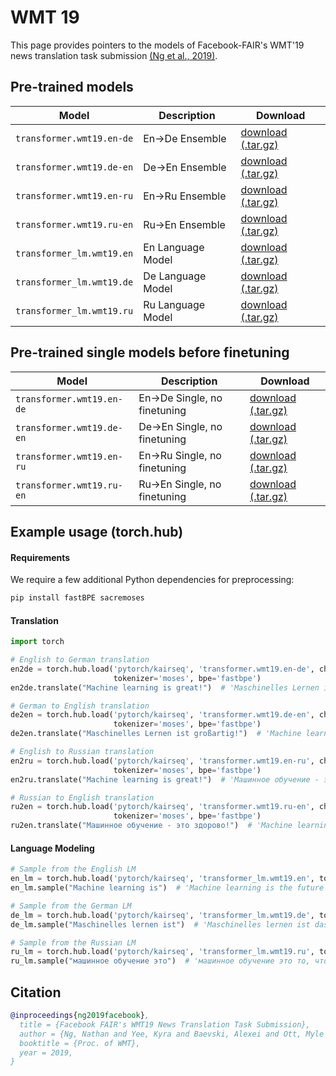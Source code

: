 # WMT 19

This page provides pointers to the models of Facebook-FAIR's WMT'19 news translation task submission [(Ng et al., 2019)](https://arxiv.org/abs/1907.06616).

## Pre-trained models

Model | Description | Download
---|---|---
`transformer.wmt19.en-de` | En->De Ensemble | [download (.tar.gz)](https://dl.fbaipublicfiles.com/kairseq/models/wmt19.en-de.joined-dict.ensemble.tar.gz)
`transformer.wmt19.de-en` | De->En Ensemble | [download (.tar.gz)](https://dl.fbaipublicfiles.com/kairseq/models/wmt19.de-en.joined-dict.ensemble.tar.gz)
`transformer.wmt19.en-ru` | En->Ru Ensemble | [download (.tar.gz)](https://dl.fbaipublicfiles.com/kairseq/models/wmt19.en-ru.ensemble.tar.gz)
`transformer.wmt19.ru-en` | Ru->En Ensemble | [download (.tar.gz)](https://dl.fbaipublicfiles.com/kairseq/models/wmt19.ru-en.ensemble.tar.gz)
`transformer_lm.wmt19.en` | En Language Model | [download (.tar.gz)](https://dl.fbaipublicfiles.com/kairseq/models/lm/wmt19.en.tar.gz)
`transformer_lm.wmt19.de` | De Language Model | [download (.tar.gz)](https://dl.fbaipublicfiles.com/kairseq/models/lm/wmt19.de.tar.gz)
`transformer_lm.wmt19.ru` | Ru Language Model | [download (.tar.gz)](https://dl.fbaipublicfiles.com/kairseq/models/lm/wmt19.ru.tar.gz)

## Pre-trained single models before finetuning

Model | Description | Download
---|---|---
`transformer.wmt19.en-de` | En->De Single, no finetuning | [download (.tar.gz)](https://dl.fbaipublicfiles.com/kairseq/models/wmt19.en-de.ffn8192.tar.gz)
`transformer.wmt19.de-en` | De->En Single, no finetuning  | [download (.tar.gz)](https://dl.fbaipublicfiles.com/kairseq/models/wmt19.de-en.ffn8192.tar.gz)
`transformer.wmt19.en-ru` | En->Ru Single, no finetuning | [download (.tar.gz)](https://dl.fbaipublicfiles.com/kairseq/models/wmt19.en-ru.ffn8192.tar.gz)
`transformer.wmt19.ru-en` | Ru->En Single, no finetuning  | [download (.tar.gz)](https://dl.fbaipublicfiles.com/kairseq/models/wmt19.ru-en.ffn8192.tar.gz)

## Example usage (torch.hub)

#### Requirements

We require a few additional Python dependencies for preprocessing:
```bash
pip install fastBPE sacremoses
```

#### Translation

```python
import torch

# English to German translation
en2de = torch.hub.load('pytorch/kairseq', 'transformer.wmt19.en-de', checkpoint_file='model1.pt:model2.pt:model3.pt:model4.pt',
                       tokenizer='moses', bpe='fastbpe')
en2de.translate("Machine learning is great!")  # 'Maschinelles Lernen ist großartig!'

# German to English translation
de2en = torch.hub.load('pytorch/kairseq', 'transformer.wmt19.de-en', checkpoint_file='model1.pt:model2.pt:model3.pt:model4.pt',
                       tokenizer='moses', bpe='fastbpe')
de2en.translate("Maschinelles Lernen ist großartig!")  # 'Machine learning is great!'

# English to Russian translation
en2ru = torch.hub.load('pytorch/kairseq', 'transformer.wmt19.en-ru', checkpoint_file='model1.pt:model2.pt:model3.pt:model4.pt',
                       tokenizer='moses', bpe='fastbpe')
en2ru.translate("Machine learning is great!")  # 'Машинное обучение - это здорово!'

# Russian to English translation
ru2en = torch.hub.load('pytorch/kairseq', 'transformer.wmt19.ru-en', checkpoint_file='model1.pt:model2.pt:model3.pt:model4.pt',
                       tokenizer='moses', bpe='fastbpe')
ru2en.translate("Машинное обучение - это здорово!")  # 'Machine learning is great!'
```

#### Language Modeling

```python
# Sample from the English LM
en_lm = torch.hub.load('pytorch/kairseq', 'transformer_lm.wmt19.en', tokenizer='moses', bpe='fastbpe')
en_lm.sample("Machine learning is")  # 'Machine learning is the future of computing, says Microsoft boss Satya Nadella ...'

# Sample from the German LM
de_lm = torch.hub.load('pytorch/kairseq', 'transformer_lm.wmt19.de', tokenizer='moses', bpe='fastbpe')
de_lm.sample("Maschinelles lernen ist")  # 'Maschinelles lernen ist das A und O (neues-deutschland.de) Die Arbeitsbedingungen für Lehrerinnen und Lehrer sind seit Jahren verbesserungswürdig ...'

# Sample from the Russian LM
ru_lm = torch.hub.load('pytorch/kairseq', 'transformer_lm.wmt19.ru', tokenizer='moses', bpe='fastbpe')
ru_lm.sample("машинное обучение это")  # 'машинное обучение это то, что мы называем "искусственным интеллектом".'
```

## Citation
```bibtex
@inproceedings{ng2019facebook},
  title = {Facebook FAIR's WMT19 News Translation Task Submission},
  author = {Ng, Nathan and Yee, Kyra and Baevski, Alexei and Ott, Myle and Auli, Michael and Edunov, Sergey},
  booktitle = {Proc. of WMT},
  year = 2019,
}
```
